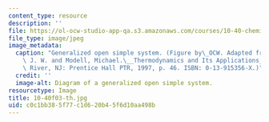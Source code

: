 ```yaml
---
content_type: resource
description: ''
file: https://ol-ocw-studio-app-qa.s3.amazonaws.com/courses/10-40-chemical-engineering-thermodynamics-fall-2003/c0c1bb385f77c1d620b45f6d10aa498b_10-40f03-th.jpg
file_type: image/jpeg
image_metadata:
  caption: "Generalized open simple system. (Figure by\_OCW. Adapted from Tester,\
    \ J. W. and Modell, Michael.\__Thermodynamics and Its Applications_. Upper Saddle\
    \ River, NJ: Prentice Hall PTR, 1997, p. 46. ISBN: 0-13-915356-X.)"
  credit: ''
  image-alt: Diagram of a generalized open simple system.
resourcetype: Image
title: 10-40f03-th.jpg
uid: c0c1bb38-5f77-c1d6-20b4-5f6d10aa498b
---
```


